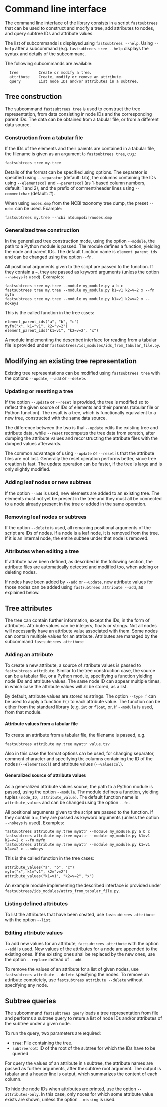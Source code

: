 # Command line interface

The command line interface of the library consists in a script ``fastsubtrees``
that can be used to construct and modify a tree, add attributes to nodes, and
query subtree IDs and attribute values.

The list of subcommands is displayed using ``fastsubtrees --help``.
Using ``--help`` after a subcommand (e.g. ``fastsubtrees tree --help``
displays the syntax and details of the subcommand.

The following subcommands are available:
```
  tree         Create or modify a tree.
  attribute    Create, modify or remove an attribute.
  query        List node IDs and/or attributes in a subtree.
```

## Tree construction

The subcommand ``fastsubtrees tree`` is used to construct the tree
representation, from data consisting in node IDs and the corresponding parent
IDs. The data can be obtained from a tabular file, or from a different data
source.

### Construction from a tabular file

If the IDs of the elements and their parents are contained in a tabular
file, the filename is given as an argument to ``fastsubtrees tree``, e.g.:
```
fastsubtrees tree my.tree
```

Details of the format can be specified using options. The separator
is specified using ``--separator`` (default: tab), the columns containing
the IDs using ``--elementscol`` and ``--parentscol`` (as
1-based column numbers, default: 1 and 2), and the prefix of comment/header
lines using ``--commentchar`` (default: #).

When using ``nodes.dmp`` from
the NCBI taxonomy tree dump, the preset ``--ncbi`` can be used.
Example:
```
fastsubtrees my.tree --ncbi ntdumpsdir/nodes.dmp
```

### Generalized tree construction

In the generalized tree construction mode, using the option ``--module``,
the path to a Python module is passed. The module defines a function, yielding
the node and parent IDs. The default function name is ``element_parent_ids``
and can be changed using the option ``--fn``.

All positional arguments given to the script are passed to the function.
If they contain a `=`, they are passed as keyword arguments (unless
the option ``--nokeys`` is used).
Examples:
```
fastsubtrees tree my.tree --module my_module.py a b c
fastsubtrees tree my.tree --module my_module.py k1=v1 k2=v=2 x --fn myfn
fastsubtrees tree my.tree --module my_module.py k1=v1 k2=v=2 x --nokeys
```

This is the called function in the tree cases:
```
element_parent_ids("a", "b", "c")
myfn("x", k1="v1", k2="v=2")
element_parent_ids("k1=v1", "k2=v=2", "x")
```

A module implementing the described interface for reading
from a tabular file is provided
under ``fastsubtrees/ids_modules/ids_from_tabular_file.py``.

## Modifying an existing tree representation

Existing tree representations can be modified using ``fastsubtrees tree``
with the options ``--update``, ``--add``  or ``--delete``.

### Updating or resetting a tree

If the option ``--update`` or ``--reset`` is provided, the tree is modified so
to reflect the given source of IDs of elements and their parents (tabular file
or Python function). The result is a tree, which is functionally equivalent to
a new tree, constructed with the same data source.

The difference between the two is that ``--update`` edits the existing tree and
attribute data, while ``--reset`` recomputes the tree data from scratch, after
dumping the attribute values and reconstructing the attribute files with the
dumped values afterwards.

The common advantage of using ``--update`` or ``--reset`` is that the attribute
files are not lost.
Generally the reset operation performs better, since tree creation is fast.
The update operation can be faster, if the tree is large and is only slightly
modified.

### Adding leaf nodes or new subtrees

If the option ``--add`` is used, new elements are added to an existing tree.
The elements must not yet be present in the tree and they must all be connected
to a node already present in the tree or added in the same operation.

### Removing leaf nodes or subtrees

If the option ``--delete`` is used, all remaining positional arguments of the
script are IDs of nodes. If a node is a leaf node, it is removed from the tree.
If it is an internal node, the entire subtree under that node is removed.

### Attributes when editing a tree

If attribute have been defined, as described in the following section,
the attribute files are automatically detected and modified too,
when adding or deleting nodes.

If nodes have been added by ``--add`` or ``--update``,
new attribute values for those nodes
can be added using ``fastsubtrees attribute --add``, as explained below.

## Tree attributes

The tree can contain further information, except the IDs, in the form of
attributes. Attribute values can be integers, floats or strings.
Not all nodes will necessarily have an attribute value associated
with them. Some nodes can contain multiple values for an attribute.
Attributes are managed by the subcommand ``fastsubtrees attribute``.

### Adding an attribute

To create a new attribute, a source of attribute values is
passed to ``fastsubtrees attribute``. Similar to the tree construction case,
the source can be a tabular file, or a Python module, specifiying a function
yielding node IDs and attribute values.
The same node ID can appear multiple times, in which case the
attribute values will all be stored, as a list.

By default, attribute values are stored as strings. The option
``--type f`` can be used to apply a function ``f()`` to each attribute
value. The function can be either from the standard library (e.g.
``int`` or ``float``, or, if ``--module`` is used, from that module.

#### Attribute values from a tabular file

To create an attribute from a tabular file, the filename is passed, e.g.
```
fastsubtrees attribute my.tree myattr value.tsv
```
Also in this case the format options can be used, for changing separator,
comment character and specifying the columns containing the ID of the
nodes (``--elementscol``) and attribute values (``--valuescol``).

#### Generalized source of attribute values

As a generalized attribute values source, the path to a Python module
is passed, using the option ``--module``. The module
defines a function, yielding
tuples ``(node_ID, attribute_value)``.
The default function name is ``attribute_values``
and can be changed using the option ``--fn``.

All positional arguments given to the script are passed to the function.
If they contain a `=`, they are passed as keyword arguments (unless
the option ``--nokeys`` is used).
Examples:
```
fastsubtrees attribute my.tree myattr --module my_module.py a b c
fastsubtrees attribute my.tree myattr --module my_module.py k1=v1 k2=v=2 x --fn myfn
fastsubtrees attribute my.tree myattr --module my_module.py k1=v1 k2=v=2 x --nokeys
```

This is the called function in the tree cases:
```
attribute_values("a", "b", "c")
myfn("x", k1="v1", k2="v=2")
attribute_values("k1=v1", "k2=v=2", "x")
```

An example module implementing the described interface is provided
under ``fastsubtrees/ids_modules/attrs_from_tabular_file.py``.

### Listing defined attributes

To list the attributes that have been created, use ``fastsubtrees attribute``
with the option ``--list``.

### Editing attribute values

To add new values for an attribute, ``fastsubtrees attribute`` with the option
``--add`` is used. New values of the attributes for a node are appended to the
existing ones. If the existing ones shall be replaced by the new ones, use the
option ``--replace`` instead of ``--add``.

To remove the values of an attribute for a list of given nodes,
use ``fastsubtrees attribute --delete`` specifying the nodes.
To remove an attribute completely, use ``fastsubtrees attribute --delete``
without specifying any node.

## Subtree queries

The subcommand ``fastsubtrees query`` loads a tree representation from file
and performs a subtree query to return a list of node IDs and/or attributes
of the subtree under a given node.

To run the query, two parameters are required:
- `tree`: File containing the tree.
- `subtreeroot`: ID of the root of the subtree for which the IDs
                 have to be queried

For query the values of an attribute in a subtree, the attribute names
are passed as further arguments, after the subtree root argument.
The output is tabular and a header line is output, which summarizes the content
of each column.

To hide the node IDs when attributes are printed, use the option
``--attributes-only``. In this case, only nodes for which
some attribute value exists are shown, unless the option ``--missing``
is used.
